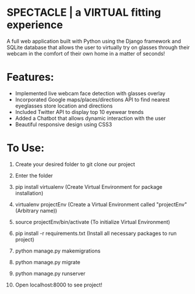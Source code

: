 SPECTACLE | a VIRTUAL fitting experience
============
A full web application built with Python using the Django framework and SQLite database that allows the user to virtually try on glasses through their webcam in the comfort of their own home in a matter of seconds!


Features:
=========
- Implemented live webcam face detection with glasses overlay
- Incorporated Google maps/places/directions API to find nearest eyeglasses store location and directions
- Included Twitter API to display top 10 eyewear trends 
- Added a Chatbot that allows dynamic interaction with the user
- Beautiful responsive design using CSS3


To Use:
============
1) Create your desired folder to git clone our project

2) Enter the folder

3) pip install virtualenv (Create Virtual Environment for package installation)

4) virtualenv projectEnv (Create a Virtual Environment called "projectEnv" (Arbitrary name)) 

5) source projectEnv/bin/activate (To initialize Virtual Environment)

6) pip install -r requirements.txt (Install all necessary packages to run project) 

8) python manage.py makemigrations

9) python manage.py migrate

10) python manage.py runserver

11) Open localhost:8000 to see project!
